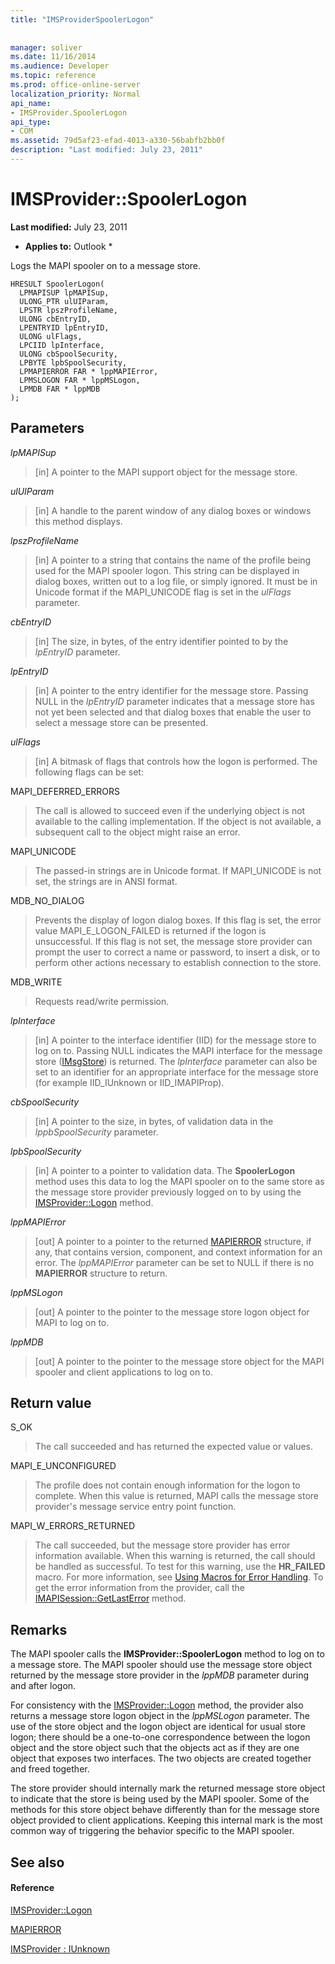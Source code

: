 ```yaml
---
title: "IMSProviderSpoolerLogon"
 
 
manager: soliver
ms.date: 11/16/2014
ms.audience: Developer
ms.topic: reference
ms.prod: office-online-server
localization_priority: Normal
api_name:
- IMSProvider.SpoolerLogon
api_type:
- COM
ms.assetid: 79d5af23-efad-4013-a330-56babfb2bb0f
description: "Last modified: July 23, 2011"
---
```


# IMSProvider::SpoolerLogon

 **Last modified:** July 23, 2011 
  
 * **Applies to:** Outlook * 
  
Logs the MAPI spooler on to a message store.
  
```
HRESULT SpoolerLogon(
  LPMAPISUP lpMAPISup,
  ULONG_PTR ulUIParam,
  LPSTR lpszProfileName,
  ULONG cbEntryID,
  LPENTRYID lpEntryID,
  ULONG ulFlags,
  LPCIID lpInterface,
  ULONG cbSpoolSecurity,
  LPBYTE lpbSpoolSecurity,
  LPMAPIERROR FAR * lppMAPIError,
  LPMSLOGON FAR * lppMSLogon,
  LPMDB FAR * lppMDB     
);
```

## Parameters

 _lpMAPISup_
  
> [in] A pointer to the MAPI support object for the message store.
    
 _ulUIParam_
  
> [in] A handle to the parent window of any dialog boxes or windows this method displays. 
    
 _lpszProfileName_
  
> [in] A pointer to a string that contains the name of the profile being used for the MAPI spooler logon. This string can be displayed in dialog boxes, written out to a log file, or simply ignored. It must be in Unicode format if the MAPI_UNICODE flag is set in the  _ulFlags_ parameter. 
    
 _cbEntryID_
  
> [in] The size, in bytes, of the entry identifier pointed to by the  _lpEntryID_ parameter. 
    
 _lpEntryID_
  
> [in] A pointer to the entry identifier for the message store. Passing NULL in the  _lpEntryID_ parameter indicates that a message store has not yet been selected and that dialog boxes that enable the user to select a message store can be presented. 
    
 _ulFlags_
  
> [in] A bitmask of flags that controls how the logon is performed. The following flags can be set:
    
MAPI_DEFERRED_ERRORS 
  
> The call is allowed to succeed even if the underlying object is not available to the calling implementation. If the object is not available, a subsequent call to the object might raise an error.
    
MAPI_UNICODE 
  
> The passed-in strings are in Unicode format. If MAPI_UNICODE is not set, the strings are in ANSI format.
    
MDB_NO_DIALOG 
  
> Prevents the display of logon dialog boxes. If this flag is set, the error value MAPI_E_LOGON_FAILED is returned if the logon is unsuccessful. If this flag is not set, the message store provider can prompt the user to correct a name or password, to insert a disk, or to perform other actions necessary to establish connection to the store.
    
MDB_WRITE 
  
> Requests read/write permission.
    
 _lpInterface_
  
> [in] A pointer to the interface identifier (IID) for the message store to log on to. Passing NULL indicates the MAPI interface for the message store ([IMsgStore](imsgstoreimapiprop.md)) is returned. The  _lpInterface_ parameter can also be set to an identifier for an appropriate interface for the message store (for example IID_IUnknown or IID_IMAPIProp). 
    
 _cbSpoolSecurity_
  
> [in] A pointer to the size, in bytes, of validation data in the  _lppbSpoolSecurity_ parameter. 
    
 _lpbSpoolSecurity_
  
> [in] A pointer to a pointer to validation data. The **SpoolerLogon** method uses this data to log the MAPI spooler on to the same store as the message store provider previously logged on to by using the [IMSProvider::Logon](imsprovider-logon.md) method. 
    
 _lppMAPIError_
  
> [out] A pointer to a pointer to the returned [MAPIERROR](mapierror.md) structure, if any, that contains version, component, and context information for an error. The  _lppMAPIError_ parameter can be set to NULL if there is no **MAPIERROR** structure to return. 
    
 _lppMSLogon_
  
> [out] A pointer to the pointer to the message store logon object for MAPI to log on to.
    
 _lppMDB_
  
> [out] A pointer to the pointer to the message store object for the MAPI spooler and client applications to log on to.
    
## Return value

S_OK 
  
> The call succeeded and has returned the expected value or values.
    
MAPI_E_UNCONFIGURED 
  
> The profile does not contain enough information for the logon to complete. When this value is returned, MAPI calls the message store provider's message service entry point function.
    
MAPI_W_ERRORS_RETURNED 
  
> The call succeeded, but the message store provider has error information available. When this warning is returned, the call should be handled as successful. To test for this warning, use the **HR_FAILED** macro. For more information, see [Using Macros for Error Handling](using-macros-for-error-handling.md). To get the error information from the provider, call the [IMAPISession::GetLastError](imapisession-getlasterror.md) method. 
    
## Remarks

The MAPI spooler calls the **IMSProvider::SpoolerLogon** method to log on to a message store. The MAPI spooler should use the message store object returned by the message store provider in the  _lppMDB_ parameter during and after logon. 
  
For consistency with the [IMSProvider::Logon](imsprovider-logon.md) method, the provider also returns a message store logon object in the  _lppMSLogon_ parameter. The use of the store object and the logon object are identical for usual store logon; there should be a one-to-one correspondence between the logon object and the store object such that the objects act as if they are one object that exposes two interfaces. The two objects are created together and freed together. 
  
The store provider should internally mark the returned message store object to indicate that the store is being used by the MAPI spooler. Some of the methods for this store object behave differently than for the message store object provided to client applications. Keeping this internal mark is the most common way of triggering the behavior specific to the MAPI spooler.
  
## See also

#### Reference

[IMSProvider::Logon](imsprovider-logon.md)
  
[MAPIERROR](mapierror.md)
  
[IMSProvider : IUnknown](imsprovideriunknown.md)

